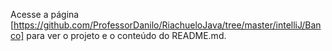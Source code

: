 Acesse a página [https://github.com/ProfessorDanilo/RiachueloJava/tree/master/intelliJ/Banco] para ver o projeto e o conteúdo do README.md.
